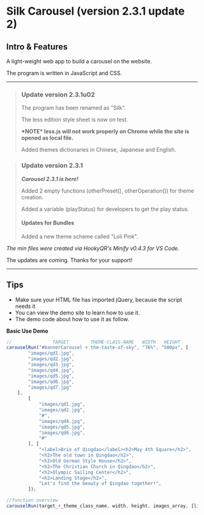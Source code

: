 # Silk Carousel (version 2.3.1 update 2)

## Intro & Features

A light-weight web app to build a carousel on the website.

The program is written in JavaScript and CSS.

---

> ### Update version 2.3.1u02
>
> The program has been renamed as "Silk".
>
> The less edition style sheet is now on test.
>
> **\*NOTE\* less.js will not work properly on Chrome while the site is opened as local file.**
>
> Added themes dictionaries in Chinese, Japanese and English.

> ### Update version 2.3.1
> 
> ***Carousel 2.3.1 is here!***
>
> Added 2 empty functions (otherPreset(), otherOperation()) for theme creation.
>
> Added a variable (playStatus) for developers to get the play status.
>
> #### Updates for Bundles
>
> Added a new theme scheme called "Loli Pink".

*The min files were created via HookyQR's Minify v0.4.3 for VS Code.*

The updates are coming. Thanks for your support!

---

## Tips

  - Make sure your HTML file has imported jQuery, because the script needs it
  - You can view the demo site to learn how to use it.
  - The demo code about how to use it as follow.

**Basic Use Demo**
	
```JavaScript
//               TARGET        THEME-CLASS-NAME   WIDTH   HEIGHT
carouselRun("#bannerCarousel + the-taste-of-sky", "76%", "500px", [
		"images/qd1.jpg",
		"images/qd2.jpg",
		"images/qd3.jpg",
		"images/qd4.jpg",
		"images/qd5.jpg",
		"images/qd6.jpg",
		"images/qd7.jpg"
	],
		[
			"images/qd1.jpg",
			"images/qd2.jpg",
			"#",
			"images/qd4.jpg",
			"images/qd5.jpg",
			"images/qd6.jpg",
			"#"
		], [
			"<label>Brio of Qingdao</label><h2>May 4th Square</h2>",
			"<h2>The old town in Qingdao</h2>",
			"<h2>Old German Style House</h2>",
			"<h2>The Christian Church in Qingdao</h2>",
			"<h2>Olympic Sailing Center</h2>",
			"<h2>Landing Stage</h2>",
			"Let's find the beauty of Qingdao together!",
		]);

//function overview
carouselRun(target_+_theme_class_name, width, height, images_array, [links_array], [hyper-text_board_content_array],[display_outline], [display_play/pause_button], [mouse_leave_to_hide_btn], [button_s_filter], [hyper-text_board_filter], [display_hyper-text_board_s_background], [learn_more_content_array]);
```